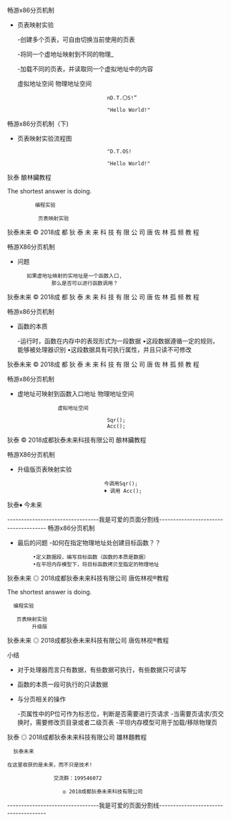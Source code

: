 畅游x86分页机制

- 页表映射实验

    -创建多个页表，可自由切换当前使用的页表

    -将同一个虚地址映射到不同的物理_

    -加载不同的页表，并读取同一个虚拟地址中的内容

     虛拟地址空间                物理地址空间

                                   nD.T.〇S!”

                                   "Hello World!"

畅游x86分页机制（下)

- 页表映射实验流程图

                                   "D.T.OS!

                                   "Hello World!"

狄泰                                           酿林臟教程

The shortest answer is doing.

             编程实验

              页表映射实验

狄泰未来         © 2018成 都 狄 泰 未 来 科 技 有 限 公 司 唐 佐 林 孤 频 教 程

畅游X86分页机制

- 问题

         如果虚地址映射的实地址是一个函数入口,
                 那么是否可以进行函数调用？

狄泰未来         © 2018成 都 狄 泰 未 来 科 技 有 限 公 司 唐 佐 林 孤 频 教 程

畅游x86分页机制

- 函数的本质

     -运行时，函数在内存中的表现形式为一段数据
           •这段数据遵循一定的规则，能够被处理器识别
           •这段数据具有可执行属性，并且只读不可修改

狄泰未来         © 2018成 都 狄 泰 未 来 科 技 有 限 公 司 唐 佐 林 孤 频 教 程

畅游x86分页机制

- 虚地址可映射到函数入口地址             物理地址空间

                   虚拟地址空间

                                   Sqr();
                                   Acc();

狄泰           © 2018成都狄泰未来科技有限公司              酿林臟教程

畅游X86分页机制

-  升级版页表映射实验

                                   今调用Sqr();
                                   ♦ 调用 Acc();

狄泰♦ 今未来

---------------------------------我是可爱的页面分割线-------------------------------------
畅游x86分页机制

- 最后的问题
    -如何在指定物理地址处创建目标函数？？

           •定义数据段，编写目标函数（函数的本质是数据）
           •在平坦内存模型下，将目标函数拷贝至脂定的物理地址

狄泰未来  ◎ 2018成都狄泰未来科技有限公司                  唐佐林视®教程

The shortest answer is doing.

      编程实验

       页表映射实验
            升级版

狄泰未来  ◎ 2018成都狄泰未来科技有限公司                  唐佐林视®教程

 小结

- 对于处理器而言只有数据，有些数据可执行，有些数据只可读写
- 函数的本质一段可执行的只读数据
- 与分页相关的操作

     -页属性中的P位可作为标志位，判断是否需要进行页请求
     -当需要页请求/页交换时，需要修改页目录或者二级页表
     -平坦内存模型可用于加载/移除物理页

狄泰    ◎ 2018成都狄泰未来科技有限公司                  雛林麵教程

      狄泰未来

    在这里收获的是未来，而不只是技术!

                   交流群：199546072

                      ◎ 2018成都狄泰未来科技有限公司

---------------------------------我是可爱的页面分割线-------------------------------------

